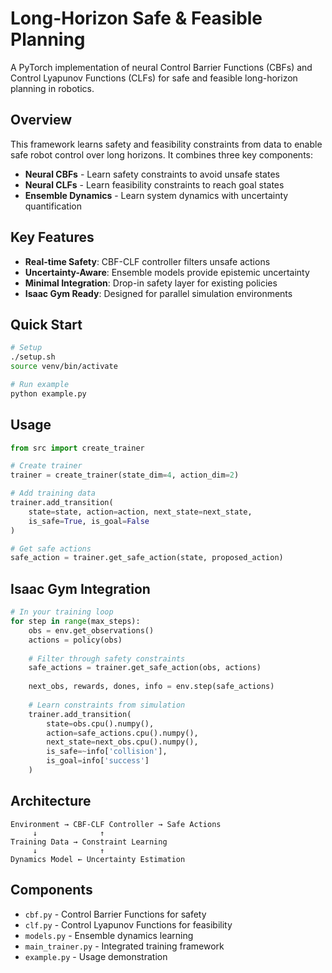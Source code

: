 # Long-Horizon Safe & Feasible Planning

A PyTorch implementation of neural Control Barrier Functions (CBFs) and Control Lyapunov Functions (CLFs) for safe and feasible long-horizon planning in robotics.

## Overview

This framework learns safety and feasibility constraints from data to enable safe robot control over long horizons. It combines three key components:
- **Neural CBFs** - Learn safety constraints to avoid unsafe states
- **Neural CLFs** - Learn feasibility constraints to reach goal states  
- **Ensemble Dynamics** - Learn system dynamics with uncertainty quantification

## Key Features
- **Real-time Safety**: CBF-CLF controller filters unsafe actions
- **Uncertainty-Aware**: Ensemble models provide epistemic uncertainty
- **Minimal Integration**: Drop-in safety layer for existing policies
- **Isaac Gym Ready**: Designed for parallel simulation environments

## Quick Start

```bash
# Setup
./setup.sh
source venv/bin/activate

# Run example
python example.py
```

## Usage
```python
from src import create_trainer

# Create trainer
trainer = create_trainer(state_dim=4, action_dim=2)

# Add training data
trainer.add_transition(
    state=state, action=action, next_state=next_state,
    is_safe=True, is_goal=False
)

# Get safe actions
safe_action = trainer.get_safe_action(state, proposed_action)
```

## Isaac Gym Integration

```python
# In your training loop
for step in range(max_steps):
    obs = env.get_observations()
    actions = policy(obs)
    
    # Filter through safety constraints
    safe_actions = trainer.get_safe_action(obs, actions)
    
    next_obs, rewards, dones, info = env.step(safe_actions)
    
    # Learn constraints from simulation
    trainer.add_transition(
        state=obs.cpu().numpy(),
        action=safe_actions.cpu().numpy(),
        next_state=next_obs.cpu().numpy(),
        is_safe=~info['collision'],
        is_goal=info['success']
    )
```



## Architecture

```
Environment → CBF-CLF Controller → Safe Actions
     ↓              ↑
Training Data → Constraint Learning
     ↓              ↑
Dynamics Model ← Uncertainty Estimation
```

## Components
- `cbf.py` - Control Barrier Functions for safety
- `clf.py` - Control Lyapunov Functions for feasibility  
- `models.py` - Ensemble dynamics learning
- `main_trainer.py` - Integrated training framework
- `example.py` - Usage demonstration
